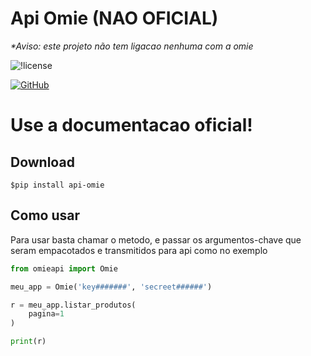 <!-- -*- coding: latin-1 -*- -->

# Api Omie (NAO OFICIAL)

<em> *Aviso: este projeto não tem ligacao nenhuma com a omie</em>

![!license](https://camo.githubusercontent.com/92b715ac5f55013c8ec6a518478dfd86491cdf5fb140ff237055967299c36390/68747470733a2f2f696d672e736869656c64732e696f2f6769746875622f6c6963656e73652f4d696b616c524f6e2f4576656e7453696d706c654755493f7374796c653d666f722d7468652d6261646765)

<a href="https://github.com/MikalROn/ApiOmie-nao-oficial">
<img alt="GitHub" src="https://img.shields.io/badge/Github-Open%20source-green?style=for-the-badge&amp;logo=github"/>
</a>

#   Use a documentacao oficial!

## Download

``````shell
$pip install api-omie
``````

## Como usar

<p> Para usar basta chamar o metodo, 
e passar os argumentos-chave que seram empacotados e transmitidos para api como no exemplo</p>

``````python
from omieapi import Omie

meu_app = Omie('key#######', 'secreet######')

r = meu_app.listar_produtos(
    pagina=1
)

print(r)
``````
